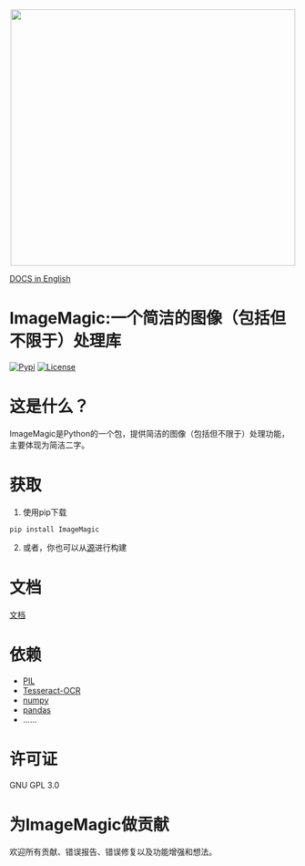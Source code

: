 <div align="center">
  <img src="https://i.328888.xyz/2023/05/04/iPlOg8.png" width="500" height="450"><br>
</div>

[DOCS in English](https://github.com/asxez/ImageMagic/blob/master/README_EN.md)

# ImageMagic:一个简洁的图像（包括但不限于）处理库
[![Pypi](https://img.shields.io/badge/pypi-0.1.6-blue)]()
[![License](https://img.shields.io/badge/license-GPL3.0-yellow)]()
[![]()]()

# 这是什么？
ImageMagic是Python的一个包，提供简洁的图像（包括但不限于）处理功能，主要体现为简洁二字。

# 获取
1. 使用pip下载
```
pip install ImageMagic
```

2. 或者，你也可以从[源](https://github.com/asxez/ImageMagic)进行构建

# 文档
[文档](https://www.asxe.vip/2023/05/05/ImageMagic%E7%9A%84API%E6%96%87%E6%A1%A3%EF%BC%88%E4%B8%AD%E6%96%87%E7%89%88%EF%BC%89/)

# 依赖
  - [PIL](https://github.com/python-pillow/Pillow)
  - [Tesseract-OCR](https://tesseract-ocr.github.io/tessdoc/Installation.html)
  - [numpy](https://github.com/numpy/numpy)
  - [pandas](https://github.com/pandas-dev/pandas)
  - ……

# 许可证
GNU GPL 3.0

# 为ImageMagic做贡献
欢迎所有贡献、错误报告、错误修复以及功能增强和想法。

